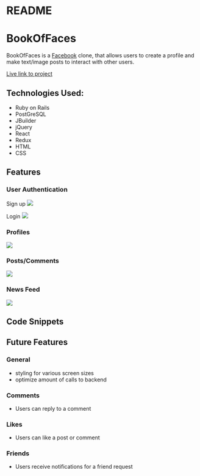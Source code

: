 # README

# BookOfFaces

BookOfFaces is a [Facebook](https://www.facebook.com/) clone, that allows users to create a profile and make text/image posts to interact with other users.

[Live link to project](https://bookoffaces.herokuapp.com/#/)

## Technologies Used:

* Ruby on Rails
* PostGreSQL
* JBuilder
* jQuery
* React
* Redux
* HTML
* CSS

## Features

### User Authentication

Sign up
![](https://i.imgur.com/9f8zIar.png)

Login
![](https://i.imgur.com/NkJSKkr.png)

### Profiles 

![](https://i.imgur.com/FJIMuuo.png)

### Posts/Comments

![](https://i.imgur.com/NmS7wf6.png)

### News Feed

![](https://i.imgur.com/LQXqQpk.png)

## Code Snippets

## Future Features

### General
* styling for various screen sizes
* optimize amount of calls to backend

### Comments 
* Users can reply to a comment

### Likes
* Users can like a post or comment

### Friends
* Users receive notifications for a friend request


